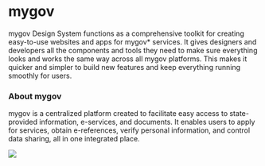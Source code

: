 

# mygov

mygov Design System functions as a comprehensive toolkit for creating easy-to-use websites and apps for mygov\* services. It gives designers and developers all the components and tools they need to make sure everything looks and works the same way across all mygov platforms. This makes it quicker and simpler to build new features and keep everything running smoothly for users.

### **About mygov**

mygov is a centralized platform created to facilitate easy access to state-provided information, e-services, and documents. It enables users to apply for services, obtain e-references, verify personal information, and control data sharing, all in one integrated place.



[![](/img/rocket.webp)](about)
